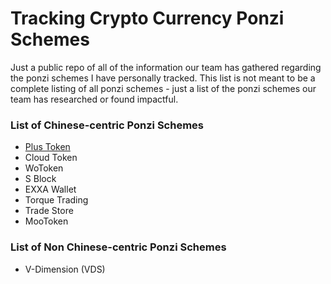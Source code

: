 # Tracking Crypto Currency Ponzi Schemes

Just a public repo of all of the information our team has gathered regarding the ponzi schemes I have personally tracked. This list is not meant to be a complete listing of all ponzi schemes - just a list of the ponzi schemes our team has researched or found impactful. 

<h3>List of Chinese-centric Ponzi Schemes</h3>
<ul>
  <li><a href="../../tree/master/plustoken">Plus Token</a>
  <li>Cloud Token
  <li>WoToken
  <li>S Block
  <li>EXXA Wallet
  <li>Torque Trading
  <li>Trade Store
  <li>MooToken
</ul>

<h3>List of Non Chinese-centric Ponzi Schemes</h3>
<ul>
  <li>V-Dimension (VDS)
</ul>
